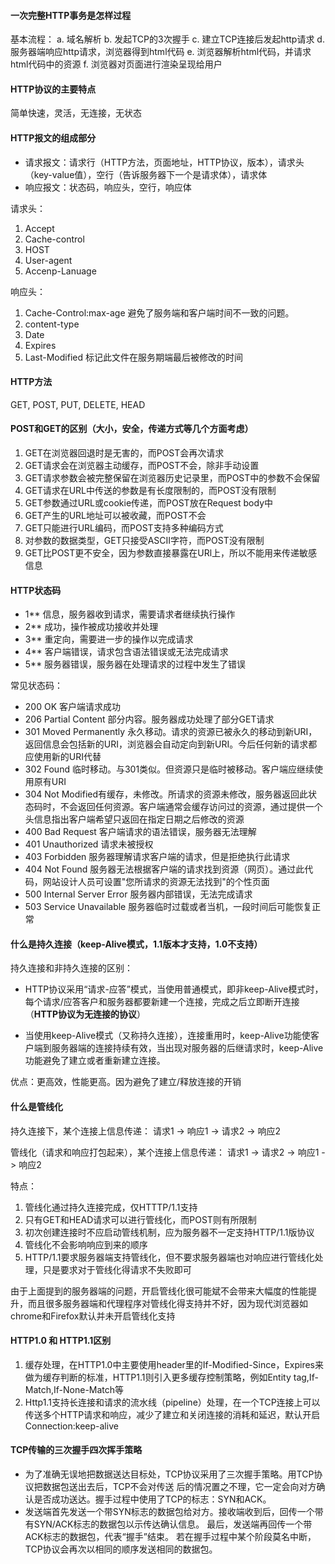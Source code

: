 #### 一次完整HTTP事务是怎样过程
基本流程：
a. 域名解析
b. 发起TCP的3次握手
c. 建立TCP连接后发起http请求
d. 服务器端响应http请求，浏览器得到html代码
e. 浏览器解析html代码，并请求html代码中的资源
f. 浏览器对页面进行渲染呈现给用户

#### HTTP协议的主要特点
简单快速，灵活，无连接，无状态

#### HTTP报文的组成部分
* 请求报文：请求行（HTTP方法，页面地址，HTTP协议，版本），请求头（key-value值），空行（告诉服务器下一个是请求体），请求体
* 响应报文：状态码，响应头，空行，响应体

请求头：
1. Accept
2. Cache-control
3. HOST
4. User-agent
5. Accenp-Lanuage

响应头：
1. Cache-Control:max-age  避免了服务端和客户端时间不一致的问题。
2. content-type
3. Date
4. Expires
5. Last-Modified   标记此文件在服务期端最后被修改的时间

#### HTTP方法
GET, POST, PUT, DELETE, HEAD

#### POST和GET的区别（大小，安全，传递方式等几个方面考虑）
1. GET在浏览器回退时是无害的，而POST会再次请求
2. GET请求会在浏览器主动缓存，而POST不会，除非手动设置
3. GET请求参数会被完整保留在浏览器历史记录里，而POST中的参数不会保留
4. GET请求在URL中传送的参数是有长度限制的，而POST没有限制
5. GET参数通过URL或cookie传递，而POST放在Request body中
6. GET产生的URL地址可以被收藏，而POST不会
7. GET只能进行URL编码，而POST支持多种编码方式
8. 对参数的数据类型，GET只接受ASCII字符，而POST没有限制
9. GET比POST更不安全，因为参数直接暴露在URl上，所以不能用来传递敏感信息

#### HTTP状态码
* 1**	信息，服务器收到请求，需要请求者继续执行操作
* 2**	成功，操作被成功接收并处理
* 3**	重定向，需要进一步的操作以完成请求
* 4**	客户端错误，请求包含语法错误或无法完成请求
* 5**	服务器错误，服务器在处理请求的过程中发生了错误 

常见状态码：
* 200 OK 客户端请求成功
* 206 Partial Content	部分内容。服务器成功处理了部分GET请求
* 301 Moved Permanently	 永久移动。请求的资源已被永久的移动到新URI，返回信息会包括新的URI，浏览器会自动定向到新URI。今后任何新的请求都应使用新的URI代替
* 302 Found 临时移动。与301类似。但资源只是临时被移动。客户端应继续使用原有URI
* 304 Not Modified有缓存，未修改。所请求的资源未修改，服务器返回此状态码时，不会返回任何资源。客户端通常会缓存访问过的资源，通过提供一个头信息指出客户端希望只返回在指定日期之后修改的资源
* 400 Bad Request 客户端请求的语法错误，服务器无法理解
* 401 Unauthorized 请求未被授权
* 403 Forbidden	服务器理解请求客户端的请求，但是拒绝执行此请求
* 404 Not Found	服务器无法根据客户端的请求找到资源（网页）。通过此代码，网站设计人员可设置"您所请求的资源无法找到"的个性页面
* 500 Internal Server Error	服务器内部错误，无法完成请求
* 503 Service Unavailable 服务器临时过载或者当机，一段时间后可能恢复正常

#### 什么是持久连接（keep-Alive模式，1.1版本才支持，1.0不支持）
持久连接和非持久连接的区别：
* HTTP协议采用“请求-应答”模式，当使用普通模式，即非keep-Alive模式时，每个请求/应答客户和服务器都要新建一个连接，完成之后立即断开连接（**HTTP协议为无连接的协议**）

* 当使用keep-Alive模式（又称持久连接），连接重用时，keep-Alive功能使客户端到服务器端的连接持续有效，当出现对服务器的后继请求时，keep-Alive功能避免了建立或者重新建立连接。

优点：更高效，性能更高。因为避免了建立/释放连接的开销

#### 什么是管线化
持久连接下，某个连接上信息传递：
请求1 -> 响应1 -> 请求2 -> 响应2

管线化（请求和响应打包起来），某个连接上信息传递：
请求1 -> 请求2 -> 响应1 -> 响应2

特点：
1. 管线化通过持久连接完成，仅HTTTP/1.1支持
2. 只有GET和HEAD请求可以进行管线化，而POST则有所限制
3. 初次创建连接时不应启动管线机制，应为服务器不一定支持HTTP/1.1版协议
4. 管线化不会影响响应到来的顺序
5. HTTP/1.1要求服务器端支持管线化，但不要求服务器端也对响应进行管线化处理，只是要求对于管线化得请求不失败即可

由于上面提到的服务器端的问题，开启管线化很可能斌不会带来大幅度的性能提升，而且很多服务器端和代理程序对管线化得支持并不好，因为现代浏览器如chrome和Firefox默认并未开启管线化支持

#### HTTP1.0 和 HTTP1.1区别
1. 缓存处理，在HTTP1.0中主要使用header里的If-Modified-Since，Expires来做为缓存判断的标准，HTTP1.1则引入更多缓存控制策略，例如Entity tag,If-Match,If-None-Match等
2. Http1.1支持长连接和请求的流水线（pipeline）处理，在一个TCP连接上可以传送多个HTTP请求和响应，减少了建立和关闭连接的消耗和延迟，默认开启Connection:keep-alive

#### TCP传输的三次握手四次挥手策略
* 为了准确无误地把数据送达目标处，TCP协议采用了三次握手策略。用TCP协议把数据包送出去后，TCP不会对传送 后的情况置之不理，它一定会向对方确认是否成功送达。握手过程中使用了TCP的标志：SYN和ACK。
* 发送端首先发送一个带SYN标志的数据包给对方。接收端收到后，回传一个带有SYN/ACK标志的数据包以示传达确认信息。 最后，发送端再回传一个带ACK标志的数据包，代表“握手”结束。 若在握手过程中某个阶段莫名中断，TCP协议会再次以相同的顺序发送相同的数据包。


